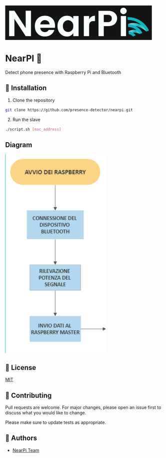 ![NearPI 🔗](https://github.com/presence-detector/nearpi/blob/main/docs/logo.png?raw=true)

# NearPI 🔗

Detect phone presence with Raspberry Pi and Bluetooth

## 🚀 Installation 

1.  Clone the repository

```bash
git clone https://github.com/presence-detector/nearpi.git
```

2.  Run the slave

```bash
./script.sh [mac_address]
```

## Diagram

![NearPI 🔗](https://github.com/presence-detector/nearpi/blob/main/docs/client_diagram.png?raw=true)


## 📜 License

[MIT](https://choosealicense.com/licenses/mit/)

## 🫶 Contributing

Pull requests are welcome. For major changes, please open an issue first to discuss what you would like to change.

Please make sure to update tests as appropriate.

## 🔰 Authors

-   [NearPi Team](https://github.com/presence-detector)
